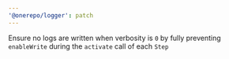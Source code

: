 ```yaml
---
'@onerepo/logger': patch
---
```


Ensure no logs are written when verbosity is `0` by fully preventing `enableWrite` during the `activate` call of each `Step`
